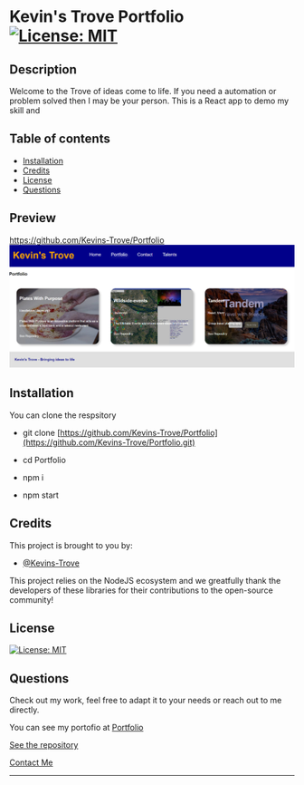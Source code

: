 # Kevin's Trove Portfolio [![License: MIT](https://img.shields.io/badge/License-MIT-yellow.svg)](https://opensource.org/licenses/MIT)

## Description 
Welcome to the Trove of ideas come to life. If you need a automation or problem solved then I may be your person. This is a React app to demo my skill and 

 
## Table of contents 
- [Installation](#installation)
- [Credits](#credits)
- [License](#license)
- [Questions](#questions) 


## Preview 
 https://github.com/Kevins-Trove/Portfolio ![Screenshot](/Portfolio/src/assets/images/snapshot.jpg "Screenshot of the website")





## Installation 
 You can clone the respsitory 

 - git clone [https://github.com/Kevins-Trove/Portfolio](https://github.com/Kevins-Trove/Portfolio.git)

 - cd Portfolio

 - npm i

 - npm start


## Credits 
 This project is brought to you by:
  - [@Kevins-Trove](https://github.com/Kevins-Trove/Portfolio)
  
  This project relies on the NodeJS ecosystem and we greatfully thank the developers of these libraries for their contributions to the open-source community! 

## License 
 [![License: MIT](https://img.shields.io/badge/License-MIT-yellow.svg)](https://opensource.org/licenses/MIT) 

## Questions 

Check out my work, feel free to adapt it to your needs or reach out to me directly.

 You can see my portofio at [Portfolio](https://drive.google.com/file/d/1CvKGTo45m3gvic6YD-XB8kALVYY7enIi/view?usp=sharing)
 
[See the repository](https://github.com/Kevins-Trove/Portfolio.git)

[Contact Me](mailto:kevin@kevinstrove.com)

--- 

